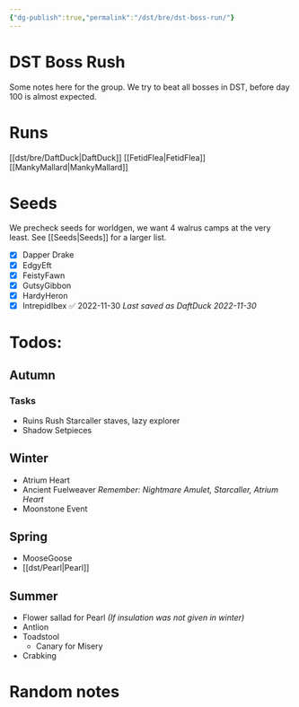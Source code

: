 ```yaml
---
{"dg-publish":true,"permalink":"/dst/bre/dst-boss-run/"}
---
```


# DST Boss Rush
Some notes here for the group. We try to beat all bosses in DST, before day 100 is almost expected.

# Runs
[[dst/bre/DaftDuck\|DaftDuck]]
[[FetidFlea\|FetidFlea]]
[[MankyMallard\|MankyMallard]]

# Seeds
We precheck seeds for worldgen, we want 4 walrus camps at the very least. See [[Seeds\|Seeds]] for a larger list.
- [x] Dapper Drake
- [x] EdgyEft
- [x] FeistyFawn
- [x] GutsyGibbon
- [x] HardyHeron 
- [x] IntrepidIbex ✅ 2022-11-30
	*Last saved as DaftDuck 2022-11-30*

# Todos:

## Autumn 
### Tasks
* Ruins Rush
	Starcaller staves, lazy explorer
* Shadow Setpieces


## Winter
* Atrium Heart
* Ancient Fuelweaver
	*Remember: Nightmare Amulet, Starcaller, Atrium Heart*
* Moonstone Event 

## Spring
* MooseGoose
* [[dst/Pearl\|Pearl]]


## Summer
* Flower sallad for Pearl *(If insulation was not given in winter)*
* Antlion
* Toadstool
	* Canary for Misery
* Crabking

# Random notes

